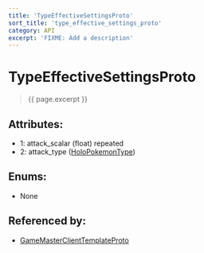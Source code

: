 ```yaml
---
title: 'TypeEffectiveSettingsProto'
sort_title: 'type_effective_settings_proto'
category: API
excerpt: 'FIXME: Add a description'
---
```


[comment]: <> (THIS PART IS GENERATED - AKA DON'T EDIT THIS PART MANUALLY)

# TypeEffectiveSettingsProto

> {{ page.excerpt }}

## Attributes:

- 1: attack_scalar (float) repeated
- 2: attack_type ([HoloPokemonType](../../enums/HoloPokemonType/))

## Enums:

- None

## Referenced by:

- [GameMasterClientTemplateProto](../GameMasterClientTemplateProto/)

[comment]: <> (YOU CAN EDIT AFTER THIS)
